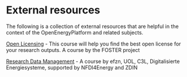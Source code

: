 # External resources

The following is a collection of external resources that are helpful in the context of the OpenEnergyPlatform and related subjects.

[Open Licensing](https://www.fosteropenscience.eu/learning/open-licensing/#/id/5b618775ddd75cab7db42b31) - This course will help you find the best open license for your research outputs. A course by the FOSTER project

[Research Data Management](https://liascript.github.io/course/?https://raw.githubusercontent.com/NFDI4Energy/EFZN_rdm/main/README.md#1) - A course by efzn, UOL, C3L, Digitalisierte Energiesysteme, supported by NFDI4Energy and ZDIN
